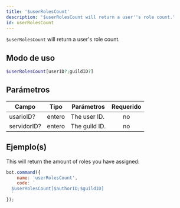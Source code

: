 ```yaml
---
title: '$userRolesCount'
description: '$userRolesCount will return a user''s role count.'
id: userRolesCount
---
```


`$userRolesCount` will return a user's role count.

## Modo de uso

```php
$userRolesCount[userID?;guildID?]
```

## Parámetros

| Campo       | Tipo   | Parámetros    | Requerido |
| ----------- | ------ | ------------- |:---------:|
| usarioID?   | entero | The user ID.  |    no     |
| servidorID? | entero | The guild ID. |    no     |

## Ejemplo(s)

This will return the amount of roles you have assigned:

```javascript
bot.command({
    name: 'userRolesCount',
    code: `
  $userRolesCount[$authorID;$guildID]
  `
});
```
